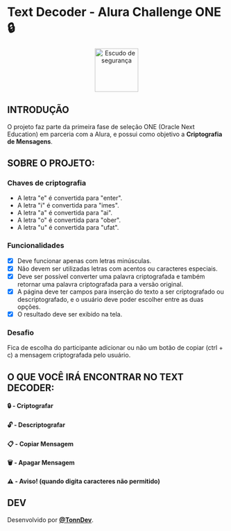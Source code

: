 # Text Decoder - Alura Challenge ONE 🔒
<p align="center">
  <img src="" alt="Escudo de segurança" width=100 />
</p>

## INTRODUÇÃO
O projeto faz parte da primeira fase de seleção ONE (Oracle Next Education) em parceria com a Alura, e possui como objetivo a **Criptografia de Mensagens**.

## SOBRE O PROJETO:
### Chaves de criptografia
- A letra "e" é convertida para "enter".
- A letra "i" é convertida para "imes".
- A letra "a" é convertida para "ai".
- A letra "o" é convertida para "ober".
- A letra "u" é convertida para "ufat".

### Funcionalidades
- [X] Deve funcionar apenas com letras minúsculas.
- [X] Não devem ser utilizadas letras com acentos ou caracteres especiais.
- [X] Deve ser possível converter uma palavra criptografada e também retornar uma palavra criptografada para a versão original.
- [X] A página deve ter campos para inserção do texto a ser criptografado ou descriptografado, e o usuário deve poder escolher entre as duas opções.
- [X] O resultado deve ser exibido na tela.

### Desafio
Fica de escolha do participante adicionar ou não um botão de copiar (ctrl + c) a mensagem criptografada pelo usuário.

## O QUE VOCÊ IRÁ ENCONTRAR NO TEXT DECODER:
#### 🔒 - Criptografar
#### 🔓 - Descriptografar
#### 📋 - Copiar Mensagem
#### 🗑 - Apagar Mensagem
#### ⚠️ - Aviso! (quando digita caracteres não permitido)

## DEV
Desenvolvido por [**@TonnDev**](https://www.github.com/TonnDev).